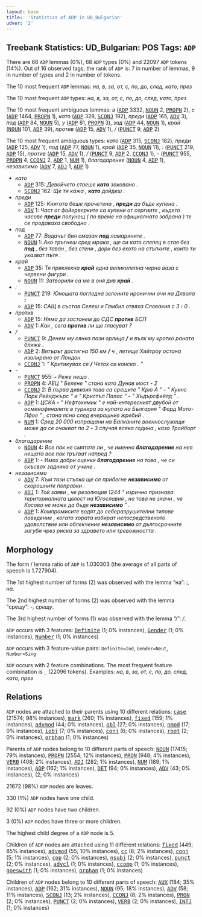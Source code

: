 ```yaml
---
layout: base
title:  'Statistics of ADP in UD_Bulgarian'
udver: '2'
---
```


## Treebank Statistics: UD_Bulgarian: POS Tags: `ADP`

There are 66 `ADP` lemmas (0%), 68 `ADP` types (0%) and 22097 `ADP` tokens (14%).
Out of 16 observed tags, the rank of `ADP` is: 7 in number of lemmas, 9 in number of types and 2 in number of tokens.

The 10 most frequent `ADP` lemmas: <em>на, в, за, от, с, по, до, след, като, през</em>

The 10 most frequent `ADP` types:  <em>на, в, за, от, с, по, до, след, като, през</em>

The 10 most frequent ambiguous lemmas: <em>в</em> (<tt><a href="bg-pos-ADP.html">ADP</a></tt> 3332, <tt><a href="bg-pos-NOUN.html">NOUN</a></tt> 2, <tt><a href="bg-pos-PROPN.html">PROPN</a></tt> 2), <em>с</em> (<tt><a href="bg-pos-ADP.html">ADP</a></tt> 1464, <tt><a href="bg-pos-PROPN.html">PROPN</a></tt> 1), <em>като</em> (<tt><a href="bg-pos-ADP.html">ADP</a></tt> 328, <tt><a href="bg-pos-SCONJ.html">SCONJ</a></tt> 192), <em>преди</em> (<tt><a href="bg-pos-ADP.html">ADP</a></tt> 165, <tt><a href="bg-pos-ADV.html">ADV</a></tt> 3), <em>под</em> (<tt><a href="bg-pos-ADP.html">ADP</a></tt> 84, <tt><a href="bg-pos-NOUN.html">NOUN</a></tt> 5), <em>у</em> (<tt><a href="bg-pos-ADP.html">ADP</a></tt> 81, <tt><a href="bg-pos-PROPN.html">PROPN</a></tt> 3), <em>зад</em> (<tt><a href="bg-pos-ADP.html">ADP</a></tt> 44, <tt><a href="bg-pos-NOUN.html">NOUN</a></tt> 1), <em>край</em> (<tt><a href="bg-pos-NOUN.html">NOUN</a></tt> 101, <tt><a href="bg-pos-ADP.html">ADP</a></tt> 39), <em>против</em> (<tt><a href="bg-pos-ADP.html">ADP</a></tt> 15, <tt><a href="bg-pos-ADV.html">ADV</a></tt> 1), <em>/</em> (<tt><a href="bg-pos-PUNCT.html">PUNCT</a></tt> 9, <tt><a href="bg-pos-ADP.html">ADP</a></tt> 2)

The 10 most frequent ambiguous types:  <em>като</em> (<tt><a href="bg-pos-ADP.html">ADP</a></tt> 315, <tt><a href="bg-pos-SCONJ.html">SCONJ</a></tt> 162), <em>преди</em> (<tt><a href="bg-pos-ADP.html">ADP</a></tt> 125, <tt><a href="bg-pos-ADV.html">ADV</a></tt> 1), <em>под</em> (<tt><a href="bg-pos-ADP.html">ADP</a></tt> 77, <tt><a href="bg-pos-NOUN.html">NOUN</a></tt> 1), <em>край</em> (<tt><a href="bg-pos-ADP.html">ADP</a></tt> 35, <tt><a href="bg-pos-NOUN.html">NOUN</a></tt> 11), <em>:</em> (<tt><a href="bg-pos-PUNCT.html">PUNCT</a></tt> 219, <tt><a href="bg-pos-ADP.html">ADP</a></tt> 15), <em>против</em> (<tt><a href="bg-pos-ADP.html">ADP</a></tt> 15, <tt><a href="bg-pos-ADV.html">ADV</a></tt> 1), <em>/</em> (<tt><a href="bg-pos-PUNCT.html">PUNCT</a></tt> 9, <tt><a href="bg-pos-ADP.html">ADP</a></tt> 2, <tt><a href="bg-pos-CCONJ.html">CCONJ</a></tt> 1), <em>-</em> (<tt><a href="bg-pos-PUNCT.html">PUNCT</a></tt> 955, <tt><a href="bg-pos-PROPN.html">PROPN</a></tt> 4, <tt><a href="bg-pos-CCONJ.html">CCONJ</a></tt> 2, <tt><a href="bg-pos-ADP.html">ADP</a></tt> 1, <tt><a href="bg-pos-NUM.html">NUM</a></tt> 1), <em>благодарение</em> (<tt><a href="bg-pos-NOUN.html">NOUN</a></tt> 4, <tt><a href="bg-pos-ADP.html">ADP</a></tt> 1), <em>независимо</em> (<tt><a href="bg-pos-ADV.html">ADV</a></tt> 7, <tt><a href="bg-pos-ADJ.html">ADJ</a></tt> 1, <tt><a href="bg-pos-ADP.html">ADP</a></tt> 1)


* <em>като</em>
  * <tt><a href="bg-pos-ADP.html">ADP</a></tt> 315: <em>Девойчето стоеше <b>като</b> заковано .</em>
  * <tt><a href="bg-pos-SCONJ.html">SCONJ</a></tt> 162: <em>Ще ти кажа , <b>като</b> дойдеш .</em>
* <em>преди</em>
  * <tt><a href="bg-pos-ADP.html">ADP</a></tt> 125: <em>Книгата беше прочетена , <b>преди</b> да бъде купена .</em>
  * <tt><a href="bg-pos-ADV.html">ADV</a></tt> 1: <em>Част от фойерверките са купени от сергиите , където часове <b>преди</b> полунощ ( по време на официалната забрана ) те се продаваха свободно .</em>
* <em>под</em>
  * <tt><a href="bg-pos-ADP.html">ADP</a></tt> 77: <em>Водачът бил смазан <b>под</b> ламарините .</em>
  * <tt><a href="bg-pos-NOUN.html">NOUN</a></tt> 1: <em>Ако тръгнеш сред мрака , ще си като слепец в стая без <b>под</b> , без таван , без стени , дори без ехото на стъпките , които ти указват пътя .</em>
* <em>край</em>
  * <tt><a href="bg-pos-ADP.html">ADP</a></tt> 35: <em>Тя приклекна <b>край</b> една великолепна черна ваза с червени фигури .</em>
  * <tt><a href="bg-pos-NOUN.html">NOUN</a></tt> 11: <em>Затворили са ме в оня див <b>край</b> .</em>
* <em>:</em>
  * <tt><a href="bg-pos-PUNCT.html">PUNCT</a></tt> 219: <em>Юношата погледна зелените иронични очи на Дявола <b>:</b></em>
  * <tt><a href="bg-pos-ADP.html">ADP</a></tt> 15: <em>САЩ в състав Селеш и Гамбил отвяха Словакия с 3 <b>:</b> 0 .</em>
* <em>против</em>
  * <tt><a href="bg-pos-ADP.html">ADP</a></tt> 15: <em>Няма да застанем до СДС <b>против</b> БСП</em>
  * <tt><a href="bg-pos-ADV.html">ADV</a></tt> 1: <em>Как , сега <b>против</b> ли ще гласуват ?</em>
* <em>/</em>
  * <tt><a href="bg-pos-PUNCT.html">PUNCT</a></tt> 9: <em>Денем му сянка пази орлица <b>/</b> и вълк му кротко раната ближе .</em>
  * <tt><a href="bg-pos-ADP.html">ADP</a></tt> 2: <em>Вятърът достигна 150 км <b>/</b> ч , летище Хийтроу остана изолирано от Лондон</em>
  * <tt><a href="bg-pos-CCONJ.html">CCONJ</a></tt> 1: <em>" Критикувах се <b>/</b> Четох си конско . "</em>
* <em>-</em>
  * <tt><a href="bg-pos-PUNCT.html">PUNCT</a></tt> 955: <em><b>-</b> Реже нещо .</em>
  * <tt><a href="bg-pos-PROPN.html">PROPN</a></tt> 4: <em>АЕЦ " Белене " стана като Дунав мост <b>-</b> 2</em>
  * <tt><a href="bg-pos-CCONJ.html">CCONJ</a></tt> 2: <em>В първа дивизия това са срещите " Крю А " <b>-</b> " Куинс Парк Рейнджърс " и " Кристъл Палас " <b>-</b> " Хъдърсфийлд " .</em>
  * <tt><a href="bg-pos-ADP.html">ADP</a></tt> 1: <em>ЦСКА <b>-</b> " Нефтохимик " е най-интересният двубой от осминафиналите в турнира за купата на България " Форд Мото-Пфое " , стана ясно след вчерашния жребий .</em>
  * <tt><a href="bg-pos-NUM.html">NUM</a></tt> 1: <em>Сред 20 000 изпращани на Балканите военнослужещи може да се очакват по 2 <b>-</b> 3 случая всяка година , каза Тройборг .</em>
* <em>благодарение</em>
  * <tt><a href="bg-pos-NOUN.html">NOUN</a></tt> 4: <em>Все пак не смятате ли , че именно <b>благодарение</b> на нея нещата все пак тръгват напред ?</em>
  * <tt><a href="bg-pos-ADP.html">ADP</a></tt> 1: <em>- Имах добри оценки <b>благодарение</b> на това , че си скъсвах задника от учене .</em>
* <em>независимо</em>
  * <tt><a href="bg-pos-ADV.html">ADV</a></tt> 7: <em>Към тази стъпка ще се прибегне <b>независимо</b> от скорошните поправки .</em>
  * <tt><a href="bg-pos-ADJ.html">ADJ</a></tt> 1: <em>Той заяви , че резолюция 1244 " изрично признава териториалната цялост на Югославия , но това не значи , че Косово не може да бъде <b>независимо</b> " .</em>
  * <tt><a href="bg-pos-ADP.html">ADP</a></tt> 1: <em>Компромисите водят до себеразрушителни типове поведение , когато хората избират непосредственото удоволствие или облекчение <b>независимо</b> от дългосрочните загуби чрез риска за здравето или тревожността .</em>

## Morphology

The form / lemma ratio of `ADP` is 1.030303 (the average of all parts of speech is 1.727904).

The 1st highest number of forms (2) was observed with the lemma “на”: <em>:, на</em>.

The 2nd highest number of forms (2) was observed with the lemma “срещу”: <em>-, срещу</em>.

The 3rd highest number of forms (1) was observed with the lemma “/”: <em>/</em>.

`ADP` occurs with 3 features: <tt><a href="bg-feat-Definite.html">Definite</a></tt> (1; 0% instances), <tt><a href="bg-feat-Gender.html">Gender</a></tt> (1; 0% instances), <tt><a href="bg-feat-Number.html">Number</a></tt> (1; 0% instances)

`ADP` occurs with 3 feature-value pairs: `Definite=Ind`, `Gender=Neut`, `Number=Sing`

`ADP` occurs with 2 feature combinations.
The most frequent feature combination is `_` (22096 tokens).
Examples: <em>на, в, за, от, с, по, до, след, като, през</em>


## Relations

`ADP` nodes are attached to their parents using 10 different relations: <tt><a href="bg-dep-case.html">case</a></tt> (21574; 98% instances), <tt><a href="bg-dep-mark.html">mark</a></tt> (260; 1% instances), <tt><a href="bg-dep-fixed.html">fixed</a></tt> (159; 1% instances), <tt><a href="bg-dep-advmod.html">advmod</a></tt> (44; 0% instances), <tt><a href="bg-dep-obl.html">obl</a></tt> (27; 0% instances), <tt><a href="bg-dep-nmod.html">nmod</a></tt> (17; 0% instances), <tt><a href="bg-dep-iobj.html">iobj</a></tt> (7; 0% instances), <tt><a href="bg-dep-conj.html">conj</a></tt> (6; 0% instances), <tt><a href="bg-dep-root.html">root</a></tt> (2; 0% instances), <tt><a href="bg-dep-orphan.html">orphan</a></tt> (1; 0% instances)

Parents of `ADP` nodes belong to 10 different parts of speech: <tt><a href="bg-pos-NOUN.html">NOUN</a></tt> (17415; 79% instances), <tt><a href="bg-pos-PROPN.html">PROPN</a></tt> (2554; 12% instances), <tt><a href="bg-pos-PRON.html">PRON</a></tt> (948; 4% instances), <tt><a href="bg-pos-VERB.html">VERB</a></tt> (408; 2% instances), <tt><a href="bg-pos-ADJ.html">ADJ</a></tt> (282; 1% instances), <tt><a href="bg-pos-NUM.html">NUM</a></tt> (189; 1% instances), <tt><a href="bg-pos-ADP.html">ADP</a></tt> (162; 1% instances), <tt><a href="bg-pos-DET.html">DET</a></tt> (94; 0% instances), <tt><a href="bg-pos-ADV.html">ADV</a></tt> (43; 0% instances),  (2; 0% instances)

21672 (98%) `ADP` nodes are leaves.

330 (1%) `ADP` nodes have one child.

92 (0%) `ADP` nodes have two children.

3 (0%) `ADP` nodes have three or more children.

The highest child degree of a `ADP` node is 5.

Children of `ADP` nodes are attached using 11 different relations: <tt><a href="bg-dep-fixed.html">fixed</a></tt> (449; 85% instances), <tt><a href="bg-dep-advmod.html">advmod</a></tt> (55; 10% instances), <tt><a href="bg-dep-cc.html">cc</a></tt> (8; 2% instances), <tt><a href="bg-dep-conj.html">conj</a></tt> (5; 1% instances), <tt><a href="bg-dep-cop.html">cop</a></tt> (2; 0% instances), <tt><a href="bg-dep-nsubj.html">nsubj</a></tt> (2; 0% instances), <tt><a href="bg-dep-punct.html">punct</a></tt> (2; 0% instances), <tt><a href="bg-dep-advcl.html">advcl</a></tt> (1; 0% instances), <tt><a href="bg-dep-ccomp.html">ccomp</a></tt> (1; 0% instances), <tt><a href="bg-dep-goeswith.html">goeswith</a></tt> (1; 0% instances), <tt><a href="bg-dep-orphan.html">orphan</a></tt> (1; 0% instances)

Children of `ADP` nodes belong to 10 different parts of speech: <tt><a href="bg-pos-AUX.html">AUX</a></tt> (184; 35% instances), <tt><a href="bg-pos-ADP.html">ADP</a></tt> (162; 31% instances), <tt><a href="bg-pos-NOUN.html">NOUN</a></tt> (95; 18% instances), <tt><a href="bg-pos-ADV.html">ADV</a></tt> (58; 11% instances), <tt><a href="bg-pos-SCONJ.html">SCONJ</a></tt> (13; 2% instances), <tt><a href="bg-pos-CCONJ.html">CCONJ</a></tt> (8; 2% instances), <tt><a href="bg-pos-PRON.html">PRON</a></tt> (2; 0% instances), <tt><a href="bg-pos-PUNCT.html">PUNCT</a></tt> (2; 0% instances), <tt><a href="bg-pos-VERB.html">VERB</a></tt> (2; 0% instances), <tt><a href="bg-pos-INTJ.html">INTJ</a></tt> (1; 0% instances)

